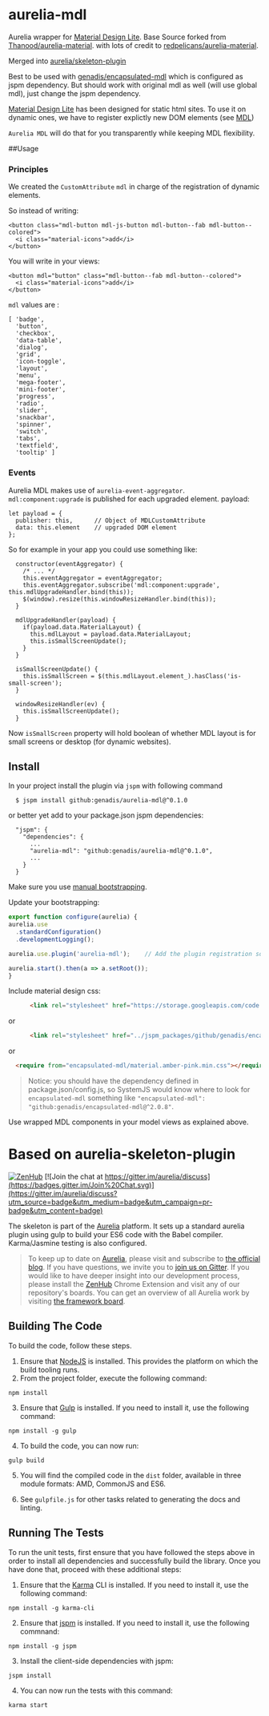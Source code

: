 # aurelia-mdl

Aurelia wrapper for [Material Design Lite](http://www.getmdl.io).
Base Source forked from [Thanood/aurelia-material](https://github.com/Thanood/aurelia-material).
with lots of credit to [redpelicans/aurelia-material](https://github.com/redpelicans/aurelia-material).

Merged into [aurelia/skeleton-plugin](https://github.com/aurelia/skeleton-plugin)

Best to be used with [genadis/encapsulated-mdl](https://github.com/genadis/encapsulated-mdl) which is configured as jspm dependency. But should work with original mdl as well (will use global mdl), just change the jspm dependency.

[Material Design Lite](http://www.getmdl.io) has been designed for static html sites. To use it on dynamic ones, we have to register explictly new DOM elements (see [MDL](http://www.getmdl.io/started/index.html#dynamic))

`Aurelia MDL` will do that for you transparently while keeping MDL flexibility.

##Usage

### Principles

We created the `CustomAttribute` `mdl` in charge of the registration of dynamic elements.

So instead of writing:

```
<button class="mdl-button mdl-js-button mdl-button--fab mdl-button--colored">
  <i class="material-icons">add</i>
</button>
```

You will write in your views:

```
<button mdl="button" class="mdl-button--fab mdl-button--colored">
  <i class="material-icons">add</i>
</button>
```

`mdl` values are :

```
[ 'badge',
  'button',
  'checkbox',
  'data-table',
  'dialog',
  'grid',
  'icon-toggle',
  'layout',
  'menu',
  'mega-footer',
  'mini-footer',
  'progress',
  'radio',
  'slider',
  'snackbar',
  'spinner',
  'switch',
  'tabs',
  'textfield',
  'tooltip' ]
```
### Events

Aurelia MDL makes use of `aurelia-event-aggregator`.
`mdl:component:upgrade` is published for each upgraded element.
payload:
```
let payload = {
  publisher: this,      // Object of MDLCustomAttribute
  data: this.element    // upgraded DOM element
};
```

So for example in your app you could use something like:
```
  constructor(eventAggregator) {
    /* ... */
    this.eventAggregator = eventAggregator;
    this.eventAggregator.subscribe('mdl:component:upgrade', this.mdlUpgradeHandler.bind(this));
    $(window).resize(this.windowResizeHandler.bind(this));
  }

  mdlUpgradeHandler(payload) {
    if(payload.data.MaterialLayout) {
      this.mdlLayout = payload.data.MaterialLayout;
      this.isSmallScreenUpdate();
    }
  }
  
  isSmallScreenUpdate() {
    this.isSmallScreen = $(this.mdlLayout.element_).hasClass('is-small-screen');
  }
  
  windowResizeHandler(ev) {
    this.isSmallScreenUpdate();
  }  
```
Now `isSmallScreen` property will hold boolean of whether MDL layout is for small screens or desktop (for dynamic websites). 

## Install

In your project install the plugin via `jspm` with following command

```
  $ jspm install github:genadis/aurelia-mdl@^0.1.0
```
or better yet add to your package.json jspm dependencies:
```
  "jspm": {
    "dependencies": {
      ...
      "aurelia-mdl": "github:genadis/aurelia-mdl@^0.1.0",
      ...
    }
  }
```

Make sure you use [manual bootstrapping](http://aurelia.io/hub.html#/doc/article/aurelia/framework/latest/app-configuration-and-startup/4). 

Update  your bootstrapping:

  ```javascript
export function configure(aurelia) {
  aurelia.use
    .standardConfiguration()
    .developmentLogging();

  aurelia.use.plugin('aurelia-mdl');    // Add the plugin registration somewhere in your bootstrapping code

  aurelia.start().then(a => a.setRoot());
}
   ```

Include material design css:
```html
      <link rel="stylesheet" href="https://storage.googleapis.com/code.getmdl.io/1.0.0/material.indigo-pink.min.css">
```
or
```html
      <link rel="stylesheet" href="../jspm_packages/github/genadis/encapsulated-mdl@2.0.0/material.amber-pink.min.css">
```
or
```html
  <require from="encapsulated-mdl/material.amber-pink.min.css"></require>
```
> Notice: you should have the dependency defined in package.json/config.js, so SystemJS would know where to look for `encapsulated-mdl`
something like `"encapsulated-mdl": "github:genadis/encapsulated-mdl@^2.0.8"`.

Use wrapped MDL components in your model views as explained above.


# Based on aurelia-skeleton-plugin

[![ZenHub](https://raw.githubusercontent.com/ZenHubIO/support/master/zenhub-badge.png)](https://zenhub.io)
[![Join the chat at https://gitter.im/aurelia/discuss](https://badges.gitter.im/Join%20Chat.svg)](https://gitter.im/aurelia/discuss?utm_source=badge&utm_medium=badge&utm_campaign=pr-badge&utm_content=badge)

The skeleton is part of the [Aurelia](http://www.aurelia.io/) platform. It sets up a standard aurelia plugin using gulp to build your ES6 code with the Babel compiler. Karma/Jasmine testing is also configured.

> To keep up to date on [Aurelia](http://www.aurelia.io/), please visit and subscribe to [the official blog](http://blog.durandal.io/). If you have questions, we invite you to [join us on Gitter](https://gitter.im/aurelia/discuss). If you would like to have deeper insight into our development process, please install the [ZenHub](https://zenhub.io) Chrome Extension and visit any of our repository's boards. You can get an overview of all Aurelia work by visiting [the framework board](https://github.com/aurelia/framework#boards).

## Building The Code

To build the code, follow these steps.

1. Ensure that [NodeJS](http://nodejs.org/) is installed. This provides the platform on which the build tooling runs.
2. From the project folder, execute the following command:

  ```shell
  npm install
  ```
3. Ensure that [Gulp](http://gulpjs.com/) is installed. If you need to install it, use the following command:

  ```shell
  npm install -g gulp
  ```
4. To build the code, you can now run:

  ```shell
  gulp build
  ```
5. You will find the compiled code in the `dist` folder, available in three module formats: AMD, CommonJS and ES6.

6. See `gulpfile.js` for other tasks related to generating the docs and linting.

## Running The Tests

To run the unit tests, first ensure that you have followed the steps above in order to install all dependencies and successfully build the library. Once you have done that, proceed with these additional steps:

1. Ensure that the [Karma](http://karma-runner.github.io/) CLI is installed. If you need to install it, use the following command:

  ```shell
  npm install -g karma-cli
  ```
2. Ensure that [jspm](http://jspm.io/) is installed. If you need to install it, use the following commnand:

  ```shell
  npm install -g jspm
  ```
3. Install the client-side dependencies with jspm:

  ```shell
  jspm install
  ```

4. You can now run the tests with this command:

  ```shell
  karma start
  ```

